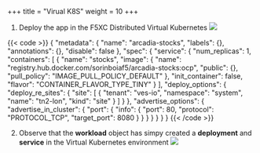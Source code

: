 +++
title = "Virual K8S"
weight = 10
+++



1. Deploy the app in the F5XC Distributed Virtual Kubernetes
![](/images/7/Slide1.PNG)


{{< code >}}
{
  "metadata": {
    "name": "arcadia-stocks",
    "labels": {},
    "annotations": {},
    "disable": false
  },
  "spec": {
    "service": {
      "num_replicas": 1,
      "containers": [
        {
          "name": "stocks",
          "image": {
            "name": "registry.hub.docker.com/sorinboiaf5/arcadia-stocks:ocp",
            "public": {},
            "pull_policy": "IMAGE_PULL_POLICY_DEFAULT"
          },
          "init_container": false,
          "flavor": "CONTAINER_FLAVOR_TYPE_TINY"
        }
      ],
      "deploy_options": {
        "deploy_re_sites": {
          "site": [
            {
              "tenant": "ves-io",
              "namespace": "system",
              "name": "tn2-lon",
              "kind": "site"
            }
          ]
        }
      },
      "advertise_options": {
        "advertise_in_cluster": {
          "port": {
            "info": {
              "port": 80,
              "protocol": "PROTOCOL_TCP",
              "target_port": 8080
            }
          }
        }
      }
    }
  }
}
{{< /code >}} 

2. Observe that the **workload** object has simpy created a **deployment** and **service** in the Virtual Kubernetes environment
![](/images/7/Slide2.PNG)



